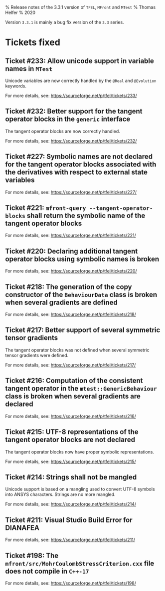 % Release notes of the 3.3.1 version of `TFEL`, `MFront` and `MTest`
% Thomas Helfer
% 2020

Version `3.3.1` is mainly a bug fix version of the `3.3` series.

# Tickets fixed

## Ticket #233: Allow unicode support in variable names in `MTest`

Unicode variables are now correctly handled by the `@Real` and
`@Evolution` keywords.

For more details, see: <https://sourceforge.net/p/tfel/tickets/233/>

## Ticket #232: Better support for the tangent operator blocks in the `generic` interface

The tangent operator blocks are now correctly handled.

For more details, see: <https://sourceforge.net/p/tfel/tickets/232/>

## Ticket #227: Symbolic names are not declared for the tangent operator blocks associated with the derivatives with respect to external state variables

For more details, see: <https://sourceforge.net/p/tfel/tickets/227/>

## Ticket #221: `mfront-query --tangent-operator-blocks` shall return the symbolic name of the tangent operator blocks

For more details, see: <https://sourceforge.net/p/tfel/tickets/221/>

## Ticket #220: Declaring additional tangent operator blocks using symbolic names is broken

For more details, see: <https://sourceforge.net/p/tfel/tickets/220/>

## Ticket #218: The generation of the copy constructor of the `BehaviourData` class is broken when several gradients are defined

For more details, see: <https://sourceforge.net/p/tfel/tickets/218/>

## Ticket #217: Better support of several symmetric tensor gradients

The tangent operator blocks was not defined when several symmetric
tensor gradients were defined.

For more details, see: <https://sourceforge.net/p/tfel/tickets/217/>

## Ticket #216: Computation of the consistent tangent operator in the `mtest::GenericBehaviour` class is broken when several gradients are declared

For more details, see: <https://sourceforge.net/p/tfel/tickets/216/>

## Ticket #215: UTF-8 representations of the tangent operator blocks are not declared

The tangent operator blocks now have proper symbolic representations.

For more details, see: <https://sourceforge.net/p/tfel/tickets/215/>

## Ticket #214: Strings shall not be mangled

Unicode support is based on a mangling used to convert UTF-8 symbols
into ANSYS characters. Strings are no more mangled.

For more details, see: <https://sourceforge.net/p/tfel/tickets/214/>

## Ticket #211: Visual Studio Build Error for DIANAFEA

For more details, see: <https://sourceforge.net/p/tfel/tickets/211/>

## Ticket #198: The `mfront/src/MohrCoulombStressCriterion.cxx` file does not compile in `C++-17`

For more details, see: <https://sourceforge.net/p/tfel/tickets/198/>

